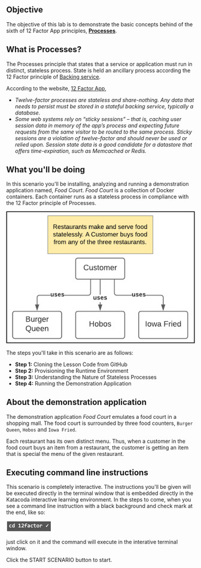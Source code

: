 ## Objective

The objective of this lab is to demonstrate the basic concepts behind of the sixth of 12 Factor App principles, **[Processes](https://12factor.net/processes)**.

## What is Processes?

The Processes principle that states that a service or application must run in distinct, stateless process. State is held an ancillary process according the 12 Factor principle of [Backing service]([Processes](https://12factor.net/backing-service)).

According to the website, [12 Factor App](https://12factor.net/build-release-run), 

* *Twelve-factor processes are stateless and share-nothing. Any data that needs to persist must be stored in a stateful backing service, typically a database.*
* *Some web systems rely on “sticky sessions” – that is, caching user session data in memory of the app’s process and expecting future requests from the same visitor to be routed to the same process. Sticky sessions are a violation of twelve-factor and should never be used or relied upon. Session state data is a good candidate for a datastore that offers time-expiration, such as Memcached or Redis.*

## What you'll be doing 

In this scenario you'll be installing, analyzing and running a demonstration application named, *Food Court*. *Food Court* is a collection of Docker containers. Each container runs as a stateless process in compliance with the 12 Factor principle of Processes.


![Food Court](12factor-006/assets/foodcourt.jpg)

The steps you'll take in this scenario are as follows:

* **Step 1:** Cloning the Lesson Code from GitHub
* **Step 2:** Provisioning the Runtime Environment
* **Step 3:** Understanding the Nature of Stateless Processes
* **Step 4:** Running the Demonstration Application

## About the demonstration application

The demonstration application *Food Court* emulates a food court in a shopping mall. The food court is surrounded by three food counters, `Burger Queen`, `Hobos` and `Iowa Fried`.

Each restaurant has its own distinct menu. Thus, when a customer in the food court buys an item from a restaurant, the customer is getting an item that is special the menu of the given restaurant.

## Executing command line instructions 

This scenario is completely interactive. The instructions you'll be given will be executed directly in the terminal window that is embedded directly in the Katacoda interactive learning environment. In the steps to come, when you see a command line instruction with a black background and check mark at the end, like so:

![Katacoda command line](12factor-006/assets/command-01.png)

just click on it and the command will execute in the interative terminal window.

Click the START SCENARIO button to start.